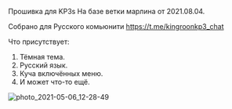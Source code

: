 
Прошивка для KP3s На базе ветки марлина от 2021.08.04.

Собрано для Русского комьюнити https://t.me/kingroonkp3_chat

Что присутствует:

1. Тёмная тема.
2. Русский язык.
3. Куча включённых меню.
4. И может что-то ещё.

![photo_2021-05-06_12-28-49](https://user-images.githubusercontent.com/16611002/128197000-a6a41d9c-d3b1-4800-9ac7-5f358de6551d.jpg)
